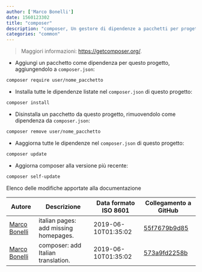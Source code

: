 ```yaml
---
author: ['Marco Bonelli']
date: 1560123302
title: "composer"
description: "composer, Un gestore di dipendenze a pacchetti per progetti PHP."
categories: "common"
---
```

> Maggiori informazioni: <https://getcomposer.org/>.

- Aggiungi un pacchetto come dipendenza per questo progetto, aggiungendolo a `composer.json`:

```bash
composer require user/nome_pacchetto
```

- Installa tutte le dipendenze listate nel `composer.json` di questo progetto:

```bash
composer install
```

- Disinstalla un pacchetto da questo progetto, rimuovendolo come dipendenza da `composer.json`:

```bash
composer remove user/nome_pacchetto
```

- Aaggiorna tutte le dipendenze nel `composer.json` di questo progetto:

```bash
composer update
```

- Aggiorna composer alla versione più recente:

```bash
composer self-update
```
Elenco delle modifiche apportate alla documentazione


Autore | Descrizione | Data formato ISO 8601 | Collegamento a GitHub
------|-----|-----|-----
[Marco Bonelli](mailto:marco@mebeim.net) | italian pages: add missing homepages. | 2019-06-10T01:35:02 | [55f7679b9d85](https://github.com/tldr-pages/tldr/commit/55f7679b9d85480f6c81738bd32c7901a1db36fe)
[Marco Bonelli](mailto:mb5.marcob@gmail.com) | composer: add Italian translation. | 2019-06-10T01:35:02 | [573a9fd2258b](https://github.com/tldr-pages/tldr/commit/573a9fd2258b621377022a730af9677136db6acb)

